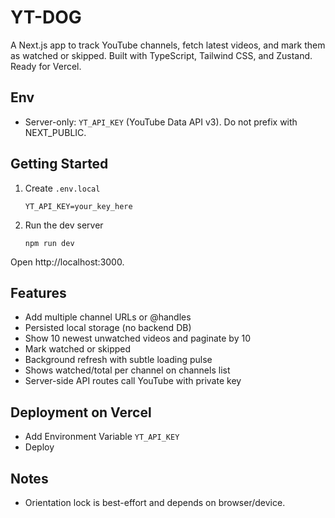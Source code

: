 # YT-DOG

A Next.js app to track YouTube channels, fetch latest videos, and mark them as watched or skipped. Built with TypeScript, Tailwind CSS, and Zustand. Ready for Vercel.

## Env
- Server-only: `YT_API_KEY` (YouTube Data API v3). Do not prefix with NEXT_PUBLIC.

## Getting Started

1. Create `.env.local`

   ```
   YT_API_KEY=your_key_here
   ```

2. Run the dev server

   ```
   npm run dev
   ```

Open http://localhost:3000.

## Features
- Add multiple channel URLs or @handles
- Persisted local storage (no backend DB)
- Show 10 newest unwatched videos and paginate by 10
- Mark watched or skipped
- Background refresh with subtle loading pulse
- Shows watched/total per channel on channels list
- Server-side API routes call YouTube with private key

## Deployment on Vercel
- Add Environment Variable `YT_API_KEY`
- Deploy

## Notes
- Orientation lock is best-effort and depends on browser/device.
